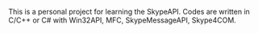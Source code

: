 This is a personal project for learning the SkypeAPI.
Codes are written in C/C++ or C# with Win32API, MFC, SkypeMessageAPI, Skype4COM.